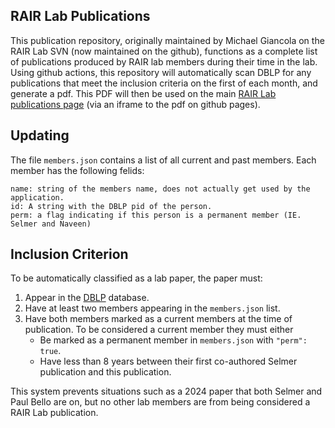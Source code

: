 
## RAIR Lab Publications

This publication repository, originally maintained by Michael Giancola on the RAIR Lab SVN (now maintained on the github),
functions as a complete list of publications produced by RAIR lab members during their time in the lab. Using github
actions, this repository will automatically scan DBLP for any publications that meet the inclusion criteria on the first of each month, and generate a pdf. This PDF will then be used on the main [RAIR Lab publications page](https://rair.cogsci.rpi.edu/publications/) (via an iframe to the pdf on github pages).  

## Updating
The file `members.json` contains a list of all current and past members. Each member has the following felids:
```
name: string of the members name, does not actually get used by the application.
id: A string with the DBLP pid of the person.
perm: a flag indicating if this person is a permanent member (IE. Selmer and Naveen)
```

## Inclusion Criterion

To be automatically classified as a lab paper, the paper must: 
1) Appear in the [DBLP](https://dblp.dagstuhl.de/) database.
2) Have at least two members appearing in the `members.json` list.
3) Have both members marked as a current members at the time of publication. To be considered a current member they must either
    * Be marked as a permanent member in `members.json` with `"perm": true`. 
    * Have less than 8 years between their first co-authored Selmer publication and this publication.

This system prevents situations such as a 2024 paper that both Selmer and Paul Bello are on, but no other lab members are 
from being considered a RAIR Lab publication. 